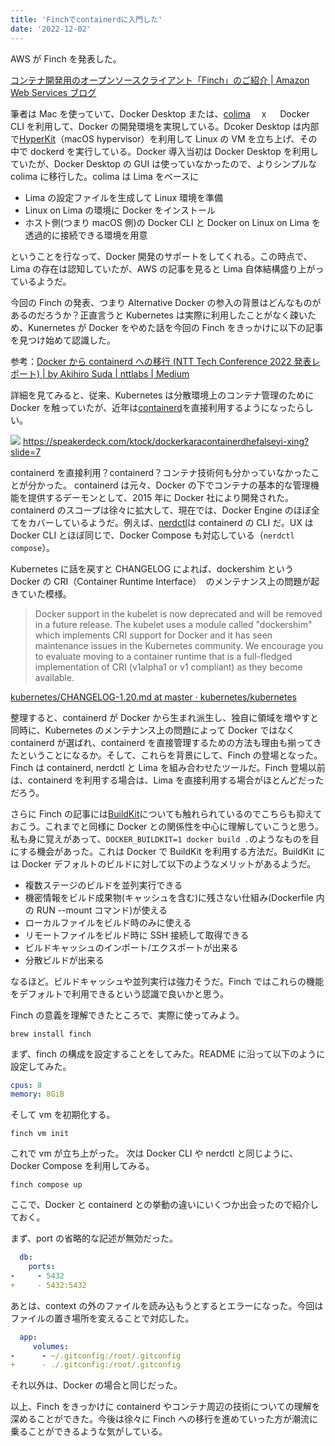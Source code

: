 ```yaml
---
title: 'Finchでcontainerdに入門した'
date: '2022-12-02'
---
```


AWS が Finch を発表した。

[コンテナ開発用のオープンソースクライアント「Finch」のご紹介 | Amazon Web Services ブログ](https://aws.amazon.com/jp/blogs/news/introducing-finch-an-open-source-client-for-container-development/)

筆者は Mac を使っていて、Docker Desktop または、[colima](https://github.com/abiosoft/colima)　 x 　 Docker CLI を利用して、Docker の開発環境を実現している。Dcoker Desktop は内部で[HyperKit](https://github.com/moby/hyperkit)（macOS hypervisor）を利用して Linux の VM を立ち上げ、その中で dockerd を実行している。Docker 導入当初は Docker Desktop を利用していたが、Docker Desktop の GUI は使っていなかったので、よりシンプルな colima に移行した。colima は Lima をベースに

- Lima の設定ファイルを生成して Linux 環境を準備
- Linux on Lima の環境に Docker をインストール
- ホスト側(つまり macOS 側)の Docker CLI と Docker on Linux on Lima を透過的に接続できる環境を用意

ということを行なって、Docker 開発のサポートをしてくれる。この時点で、Lima の存在は認知していたが、AWS の記事を見ると Lima 自体結構盛り上がっているようだ。

今回の Finch の発表、つまり Alternative Docker の参入の背景はどんなものがあるのだろうか？正直言うと Kubernetes は実際に利用したことがなく疎いため、Kunernetes が Docker をやめた話を今回の Finch をきっかけに以下の記事を見つけ始めて認識した。

参考：[Docker から containerd への移行 (NTT Tech Conference 2022 発表レポート) | by Akihiro Suda | nttlabs | Medium](https://medium.com/nttlabs/docker-to-containerd-4f3a56e6f2b6)

詳細を見てみると、従来、Kubernetes は分散環境上のコンテナ管理のために Docker を触っていたが、近年は[containerd](https://containerd.io/)を直接利用するようになったらしい。

![](https://miro.medium.com/max/1400/1*HL7tRfSRwv8fLleLRDvDXQ.webp)
https://speakerdeck.com/ktock/dockerkaracontainerdhefalseyi-xing?slide=7

containerd を直接利用？containerd？コンテナ技術何も分かっていなかったことが分かった。
containerd は元々、Docker の下でコンテナの基本的な管理機能を提供するデーモンとして、2015 年に Docker 社により開発された。containerd のスコープは徐々に拡大して、現在では、Docker Engine のほぼ全てをカバーしているようだ。例えば、[nerdctl](https://github.com/containerd/nerdctl)は containerd の CLI だ。UX は Docker CLI とほぼ同じで、Docker Compose も対応している（`nerdctl compose`）。

Kubernetes に話を戻すと CHANGELOG によれば、dockershim という Docker の CRI（Container Runtime Interface）　のメンテナンス上の問題が起きていた模様。

> Docker support in the kubelet is now deprecated and will be removed in a future release. The kubelet uses a module called "dockershim" which implements CRI support for Docker and it has seen maintenance issues in the Kubernetes community. We encourage you to evaluate moving to a container runtime that is a full-fledged implementation of CRI (v1alpha1 or v1 compliant) as they become available.

[kubernetes/CHANGELOG-1.20.md at master · kubernetes/kubernetes](https://github.com/kubernetes/kubernetes/blob/master/CHANGELOG/CHANGELOG-1.20.md#deprecation)

整理すると、containerd が Docker から生まれ派生し、独自に領域を増やすと同時に、Kubernetes のメンテナンス上の問題によって Docker ではなく containerd が選ばれ、containerd を直接管理するための方法も理由も揃ってきたということになるか。そして、これらを背景にして、Finch の登場となった。Finch は containerd, nerdctl と Lima を組み合わせたツールだ。Finch 登場以前は、containerd を利用する場合は、Lima を直接利用する場合がほとんどだっただろう。

さらに Finch の記事には[BuildKit](https://github.com/moby/buildkit)についても触れられているのでこちらも抑えておこう。これまでと同様に Docker との関係性を中心に理解していこうと思う。私も身に覚えがあって、`DOCKER_BUILDKIT=1 docker build .`のようなものを目にする機会があった。これは Docker で BuildKit を利用する方法だ。BuildKit には Docker デフォルトのビルドに対して以下のようなメリットがあるようだ。

- 複数ステージのビルドを並列実行できる
- 機密情報をビルド成果物(キャッシュを含む)に残さない仕組み(Dockerfile 内の RUN --mount コマンド)が使える
- ローカルファイルをビルド時のみに使える
- リモートファイルをビルド時に SSH 接続して取得できる
- ビルドキャッシュのインポート/エクスポートが出来る
- 分散ビルドが出来る

なるほど。ビルドキャッシュや並列実行は強力そうだ。Finch ではこれらの機能をデフォルトで利用できるという認識で良いかと思う。

Finch の意義を理解できたところで、実際に使ってみよう。

```
brew install finch
```

まず、finch の構成を設定することをしてみた。README に沿って以下のように設定してみた。

```yaml:~/.finch/finch.yaml
cpus: 8
memory: 8GiB
```

そして vm を初期化する。

```
finch vm init
```

これで vm が立ち上がった。
次は Docker CLI や nerdctl と同じように、Docker Compose を利用してみる。

```
finch compose up
```

ここで、Docker と containerd との挙動の違いにいくつか出会ったので紹介しておく。

まず、port の省略的な記述が無効だった。

```diff:compose.yaml
  db:
    ports:
-     - 5432
+     - 5432:5432
```

あとは、context の外のファイルを読み込もうとするとエラーになった。今回はファイルの置き場所を変えることで対応した。

```diff:compose.yaml
  app:
     volumes:
-      - ~/.gitconfig:/root/.gitconfig
+      - ./.gitconfig:/root/.gitconfig
```

それ以外は、Docker の場合と同じだった。

以上、Finch をきっかけに containerd やコンテナ周辺の技術についての理解を深めることができた。今後は徐々に Finch への移行を進めていった方が潮流に乗ることができるような気がしている。
